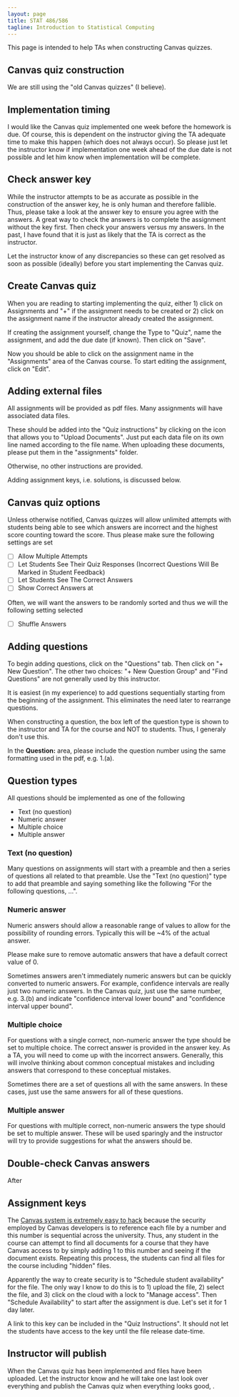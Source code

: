```yaml
---
layout: page
title: STAT 486/586
tagline: Introduction to Statistical Computing
---
```


This page is intended to help TAs when constructing Canvas quizzes. 


## Canvas quiz construction

We are still using the "old Canvas quizzes" (I believe). 

## Implementation timing

I would like the Canvas quiz implemented one week before the homework is due. 
Of course, this is dependent on the instructor giving the TA adequate time to
make this happen (which does not always occur). 
So please just let the instructor know if implementation one week ahead of the 
due date is not possible and let him know when implementation will be complete. 

## Check answer key

While the instructor attempts to be as accurate as possible in the 
construction of the answer key, 
he is only human and therefore fallible. 
Thus, please take a look at the answer key to ensure you agree with the answers.
A great way to check the answers is to complete the assignment without the key
first. 
Then check your answers versus my answers. 
In the past, I have found that it is just as likely that the TA is correct as
the instructor. 

Let the instructor know of any discrepancies so these can get resolved as soon
as possible (ideally) before you start implementing the Canvas quiz.


## Create Canvas quiz

When you are reading to starting implementing the quiz, 
either 1) click on Assignments and "+" if the assignment needs to be created or
2) click on the assignment name if the instructor already created the assignment. 

If creating the assignment yourself, change the Type to "Quiz", name the 
assignment, and add the due date (if known). 
Then click on "Save". 

Now you should be able to click on the assignment name in the "Assignments" 
area of the Canvas course. 
To start editing the assignment, click on "Edit". 



## Adding external files

All assignments will be provided as pdf files. 
Many assignments will have associated data files. 

These should be added into the "Quiz instructions" by clicking on the icon 
that allows you to "Upload Documents". 
Just put each data file on its own line named according to the file name.
When uploading these documents, please put them in the "assignments" folder. 

Otherwise, no other instructions are provided. 

Adding assignment keys, i.e. solutions, is discussed below. 




## Canvas quiz options

Unless otherwise notified, Canvas quizzes will allow unlimited attempts with
students being able to see which answers are incorrect and the highest score
counting toward the score. 
Thus please make sure the following settings are set

- [ ] Allow Multiple Attempts
- [ ] Let Students See Their Quiz Responses (Incorrect Questions Will Be Marked in Student Feedback)
- [ ] Let Students See The Correct Answers
- [ ] Show Correct Answers at <after due date>

Often, we will want the answers to be randomly sorted and thus we will the 
following setting selected

- [ ] Shuffle Answers





## Adding questions

To begin adding questions, click on the "Questions" tab. 
Then click on "+ New Question". 
The other two choices: "+ New Question Group" and "Find Questions" are not
generally used by this instructor. 

It is easiest (in my experience) to add questions sequentially starting from
the beginning of the assignment. 
This eliminates the need later to rearrange questions. 

When constructing a question, the box left of the question type is shown
to the instructor and TA for the course and NOT to students. 
Thus, I generaly don't use this. 

In the **Question:** area, please include the question number using the same
formatting used in the pdf, e.g. 1.(a). 



## Question types

All questions should be implemented as one of the following

- Text (no question)
- Numeric answer
- Multiple choice
- Multiple answer


### Text (no question)

Many questions on assignments will start with a preamble and then a series
of questions all related to that preamble. 
Use the "Text (no question)" type to add that preamble and saying something 
like the following "For the following questions, ...".


### Numeric answer

Numeric answers should allow a reasonable range of values to allow for the 
possibility of rounding errors.
Typically this will be ~4% of the actual answer. 

Please make sure to remove automatic answers that have a default correct value
of 0.

Sometimes answers aren't immediately numeric answers but can be quickly 
converted to numeric answers.
For example, confidence intervals are really just two numeric answers.
In the Canvas quiz, just use the same number, e.g. 3.(b) and indicate 
"confidence interval lower bound" and "confidence interval upper bound".

### Multiple choice

For questions with a single correct, non-numeric answer the type should be set
to multiple choice. 
The correct answer is provided in the answer key. 
As a TA, you will need to come up with the incorrect answers.
Generally, this will involve thinking about common conceptual mistakes and 
including answers that correspond to these conceptual mistakes. 

Sometimes there are a set of questions all with the same answers. 
In these cases, just use the same answers for all of these questions. 

### Multiple answer

For questions with multiple correct, non-numeric answers the type should be set
to multiple answer. 
These will be used sparingly and the instructor will try to provide suggestions 
for what the answers should be. 

## Double-check Canvas answers

After


## Assignment keys

The 
[Canvas system is extremely easy to hack](https://community.canvaslms.com/t5/Canvas-Question-Forum/Think-your-Course-Files-are-safe-Think-again/td-p/211576)
because the security employed by
Canvas developers is to reference each file by a number and this number is 
sequential across the university. 
Thus, any student in the course can attempt to find all documents for a course
that they have Canvas access to by simply adding 1 to this number and seeing 
if the document exists. 
Repeating this process, the students can find all files for the course 
including "hidden" files. 

Apparently the way to create security is to "Schedule student availability"
for the file. 
The only way I know to do this is to 1) upload the file, 2) select the file,
and 3) click on the cloud with a lock to "Manage access". 
Then "Schedule Availability" to start after the assignment is due. 
Let's set it for 1 day later. 

A link to this key can be included in the "Quiz Instructions". 
It should not let the students have access to the key until the file release
date-time. 


## Instructor will publish

When the Canvas quiz has been implemented and files have been uploaded. 
Let the instructor know and he will take one last look over everything and 
publish the Canvas quiz when everything looks good, .

